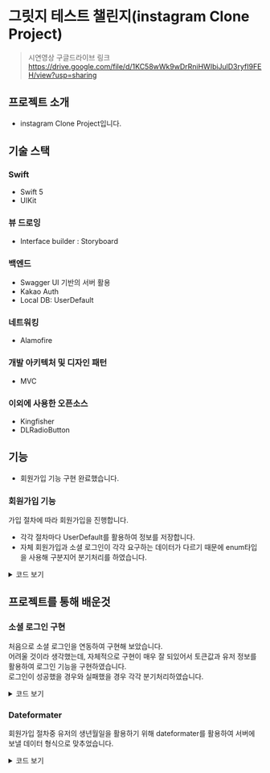 # 그릿지 테스트 챌린지(instagram Clone Project)
> 시연영상 구글드라이브 링크 https://drive.google.com/file/d/1KC58wWk9wDrRniHWIbiJulD3ryfI9FEH/view?usp=sharing

## 프로젝트 소개
- instagram Clone Project입니다.

## 기술 스택
### Swift
- Swift 5
- UIKit
### 뷰 드로잉
- Interface builder : Storyboard
### 백엔드
- Swagger UI 기반의 서버 활용
- Kakao Auth
- Local DB: UserDefault
### 네트워킹
- Alamofire
### 개발 아키텍처 및 디자인 패턴
- MVC
### 이외에 사용한 오픈소스
- Kingfisher
- DLRadioButton
## 기능
- 회원가입 기능 구현 완료했습니다.

### 회원가입 기능
가입 절차에 따라 회원가입을 진행합니다.
- 각각 절차마다 UserDefault를 활용하여 정보를 저장합니다.
- 자체 회원가입과 소셜 로그인이 각각 요구하는 데이터가 다르기 때문에 enum타입을 사용해 구분지어 분기처리를 하였습니다.

<details>
<summary>코드 보기</summary>
<div markdown="1">

```swift
@IBAction func nextButtonTapped(_ sender: UIButton) {
        let dataManger = DataManager()
        //자체 회원가입으로 진행할때
        if UserSignUpInfo.shared.loginPattern == .normal {
            dataManger.postUserSignUp { UserPostResponse in
                print(UserPostResponse)
                let mainTabBarController = UIStoryboard(name: "Main", bundle: nil).instantiateViewController(withIdentifier: "MainTabBarController") as! MainTabBarController
                self.view.window?.rootViewController = mainTabBarController
            }
        // 소셜 로그인으로 가입할때(loginPattern = .kakao)
        } else {
            dataManger.postKakaoUserSignUp(accessToken: UserSignUpInfo.shared.accessToken) { UserPostResponse in
                print("소셜 로그인 회원가입 성공!")
                print(UserPostResponse)
                let mainTabBarController = UIStoryboard(name: "Main", bundle: nil).instantiateViewController(withIdentifier: "MainTabBarController") as! MainTabBarController
                self.view.window?.rootViewController = mainTabBarController
            }
        }
    }
```

</div>
</details>

## 프로젝트를 통해 배운것

### 소셜 로그인 구현
처음으로 소셜 로그인을 연동하여 구현해 보았습니다.  
어려울 것이라 생각했는데, 자체적으로 구현이 매우 잘 되있어서 토큰값과 유저 정보를 활용하여 로그인 기능을 구현하였습니다.  
로그인이 성공했을 경우와 실패했을 경우 각각 분기처리하였습니다.

<details>
<summary>코드 보기</summary>
<div markdown="1">

```swift
    @IBAction func KakaoLoginButtonTapped(_ sender: UIButton) {
        UserSignUpInfo.shared.loginPattern = .kakao
        UserApi.shared.loginWithKakaoAccount {(oauthToken, error) in
            //로그인 실패했을때
            guard let accessToken = oauthToken?.accessToken else {return}
            if let error = error {
                print("로그인 실패", error)
                let kakaoLoginFailAlert = UIAlertController(title: "로그인에 실패하였습니다.", message: nil, preferredStyle: .alert)
                kakaoLoginFailAlert.addAction(UIAlertAction(title: "확인", style: .default, handler: nil))
                self.present(kakaoLoginFailAlert, animated: true)
            }
            //로그인 성공했을때
            else {
                print("카카오 로그인 성공")
                self.dataManager.postUserKakaoSignIn(accessToken: accessToken) { UserPostResponse in
                    //성공
                    if UserPostResponse.isSuccess == true {
                        //성공시
                        
                        UserDefaults.standard.setValue(UserPostResponse.result?.jwt, forKey: "jwt")
                        let mainViewController = UIStoryboard(name: "Main", bundle: nil).instantiateViewController(withIdentifier: "MainTabBarController") as! MainTabBarController
                        self.view.window?.rootViewController = mainViewController
                        
                        
                        
                    } else {
                        //카카오 로그인은 정상적으로 성공했으나, 인스타그램 아이디를 생성하지 않았을때.
                        UserSignUpInfo.shared.accessToken = accessToken
                        var kakaoUserId = ""
                        UserApi.shared.me { user, error in
                            if let result = user?.kakaoAccount?.email {
                                kakaoUserId = result
                            }
                            let sheet = UIAlertController(title: "계정을 찾을 수 없음", message: "\(kakaoUserId)에 연결된 계정을 찾을 수 없습니다. 다른 전화번호나 이메일 주소를 사용해보세요. Instagram 계정이 없으면 가입할 수 있습니다.", preferredStyle: .alert)
                            
                            sheet.addAction(UIAlertAction(title: "가입하기", style: .default, handler: { UIAlertAction in
                                let emailJoinViewController = UIStoryboard(name: "Main", bundle: nil).instantiateViewController(withIdentifier: "EmailJoinViewController") as! EmailJoinViewController
                                emailJoinViewController.modalPresentationStyle = .fullScreen
                                self.present(emailJoinViewController, animated: false)
                            }))
                            sheet.addAction(UIAlertAction(title: "다시 시도", style: .default))
                            self.present(sheet, animated: true)
                        }
                    }
                }
            }
        }
    }
```

</div>
</details>

### Dateformater 
회원가입 절차중 유저의 생년월일을 활용하기 위해 dateformater를 활용하여 서버에 보낼 데이터 형식으로 맞추었습니다.  

<details>
<summary>코드 보기</summary>
<div markdown="1">

```swift
    @IBAction func changeUserBirthDay(_ sender: UIDatePicker) {
        userBirthDay.textColor = .black
        // 유저 나이 구하기
        let dateformatter = DateFormatter()
        dateformatter.dateFormat = "yyyy"
        let userBirth = Int(dateformatter.string(from: sender.date))!
        let now = Int(dateformatter.string(from: Date()))!
        userAge.text = (now - userBirth + 1).description + "세"
        // 유저 생일 표시하기
        dateformatter.dateFormat = "yyyy년 MM월 dd일"
        userBirthDay.text = dateformatter.string(from: sender.date)
        dateformatter.dateFormat = "yyyy.MM.dd"
        UserSignUpInfo.shared.userBirthday = dateformatter.string(from: sender.date)
        // 오늘 이후 날짜 선택시 버튼 비활성화
        dateformatter.dateFormat = "yyyyMMdd"
        let nowYear = Int(dateformatter.string(from: Date()))!
        let selectYear = Int(dateformatter.string(from: sender.date))!
        if nowYear - selectYear < 0 {
            nextButton.isEnabled = false
            nextButton.alpha = 0.5
            userAge.text = ""
        }
    }
```

</div>
</details>

